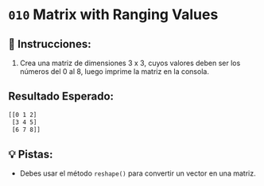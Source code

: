 # `010` Matrix with Ranging Values

## 📝 Instrucciones:

1. Crea una matriz de dimensiones 3 x 3, cuyos valores deben ser los números del 0 al 8, luego imprime la matriz en la consola.

## Resultado Esperado:

```bash
[[0 1 2]
 [3 4 5]
 [6 7 8]]
```

## 💡 Pistas:

+ Debes usar el método `reshape()` para convertir un vector en una matriz.